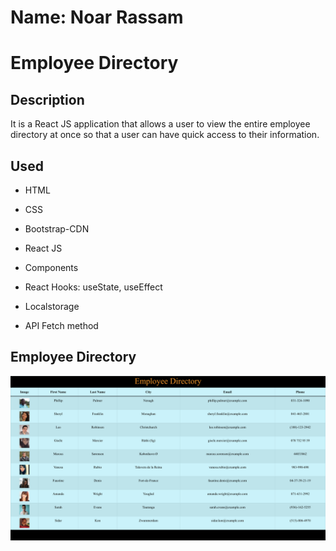 # Name: Noar Rassam

# Employee Directory

## Description

It is a React JS application that allows a user to view the entire employee directory at once so that a user can have quick access to their information.

## Used

- HTML

- CSS

- Bootstrap-CDN

- React JS

- Components

- React Hooks: useState, useEffect

- Localstorage

- API Fetch method

## **Employee Directory**

![![Directory]()](https://github.com/noarrassam/employee-directory/blob/main/images/output-img.png)
